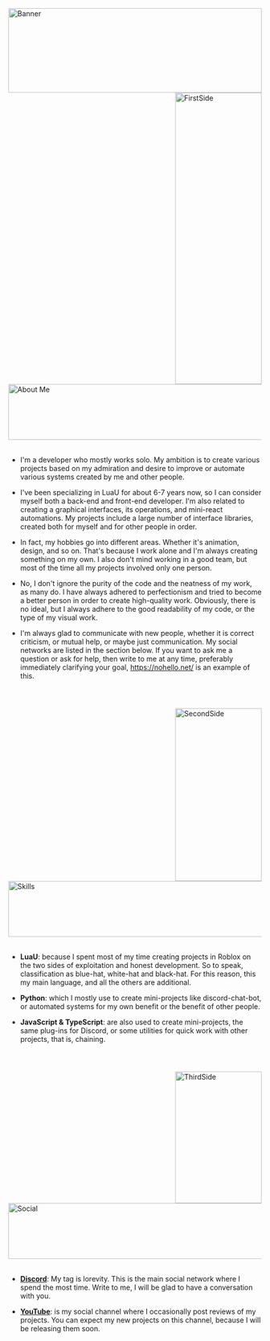 <img width="100%" height="168" alt="Banner" src="https://github.com/user-attachments/assets/b85d24bf-038c-40f5-99ec-bb12de502a34" />
<div>

<img width="172" height="580" alt="FirstSide" src="https://github.com/user-attachments/assets/62bb4205-45d2-45c5-bdd5-42bd5284500a" align=right />
<img width="650" height="111" alt="About Me" src="https://github.com/user-attachments/assets/bd829de0-a468-4b5c-9bea-0f629c9b4414" />
<br/>
<br/>

- I'm a developer who mostly works solo. My ambition is to create various projects based on my admiration and desire to improve or automate various systems created by me and other people.
  
- I've been specializing in LuaU for about 6-7 years now, so I can consider myself both a back-end and front-end developer. I'm also related to creating a graphical interfaces, its operations, and mini-react automations. My projects include a large number of interface libraries, created both for myself and for other people in order.

- In fact, my hobbies go into different areas. Whether it's animation, design, and so on. That's because I work alone and I'm always creating something on my own. I also don't mind working in a good team, but most of the time all my projects involved only one person.

- No, I don't ignore the purity of the code and the neatness of my work, as many do. I have always adhered to perfectionism and tried to become a better person in order to create high-quality work. Obviously, there is no ideal, but I always adhere to the good readability of my code, or the type of my visual work.

- I'm always glad to communicate with new people, whether it is correct criticism, or mutual help, or maybe just communication. My social networks are listed in the section below. If you want to ask me a question or ask for help, then write to me at any time, preferably immediately clarifying your goal, https://nohello.net/ is an example of this.

#

<br/>

<img width="172" height="344" alt="SecondSide" src="https://github.com/user-attachments/assets/8520ccf8-4925-4342-b330-2ff3062624c6" align=right />
<img width="650" height="111" alt="Skills" src="https://github.com/user-attachments/assets/d57ac8c7-634d-4825-bb52-0a6ddbc58df8" />

<br/>
<br/>

- **LuaU**: because I spent most of my time creating projects in Roblox on the two sides of exploitation and honest development. So to speak, classification as blue-hat, white-hat and black-hat. For this reason, this my main language, and all the others are additional.

- **Python**: which I mostly use to create mini-projects like discord-chat-bot, or automated systems for my own benefit or the benefit of other people.

- **JavaScript & TypeScript**: are also used to create mini-projects, the same plug-ins for Discord, or some utilities for quick work with other projects, that is, chaining.

#

<br/>

<img width="172" height="262" alt="ThirdSide" src="https://github.com/user-attachments/assets/7d19ea22-8021-4be7-ac69-4c54ec84b921" align=right />
<img width="650" height="111" alt="Social" src="https://github.com/user-attachments/assets/87ec5e77-03f7-4ed0-af14-07a5b628703f" />

<br/>
<br/>

- **[Discord](https://discord.com/users/937392908200472649)**: My tag is lorevity. This is the main social network where I spend the most time. Write to me, I will be glad to have a conversation with you.

- **[YouTube](https://www.youtube.com/@lorevity)**: is my social channel where I occasionally post reviews of my projects. You can expect my new projects on this channel, because I will be releasing them soon.
